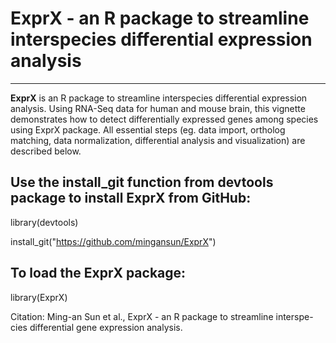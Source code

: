 # ExprX - an R package to streamline interspecies differential expression analysis
---
__ExprX__ is an R package to streamline interspecies differential expression
analysis. Using RNA-Seq data for human and mouse brain, this vignette
demonstrates how to detect differentially expressed genes among species
using ExprX package. All essential steps (eg. data import, ortholog matching,
data normalization, differential analysis and visualization) are described below.

Use the __install_git__ function from devtools package to install __ExprX__ from
GitHub:
---
library(devtools)

install_git("https://github.com/mingansun/ExprX")

To load the ExprX package:
---
library(ExprX)

Citation:
Ming-an Sun et al., ExprX - an R package to streamline interspe-cies differential gene expression analysis.
